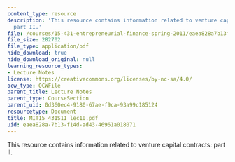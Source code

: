 ```yaml
---
content_type: resource
description: 'This resource contains information related to venture capital contracts:
  part II.'
file: /courses/15-431-entrepreneurial-finance-spring-2011/eaea828a7b13f14dad4346961a018071_MIT15_431S11_lec10.pdf
file_size: 282702
file_type: application/pdf
hide_download: true
hide_download_original: null
learning_resource_types:
- Lecture Notes
license: https://creativecommons.org/licenses/by-nc-sa/4.0/
ocw_type: OCWFile
parent_title: Lecture Notes
parent_type: CourseSection
parent_uid: 0d360ec4-9180-67ae-f9ca-93a99c185124
resourcetype: Document
title: MIT15_431S11_lec10.pdf
uid: eaea828a-7b13-f14d-ad43-46961a018071
---
```

This resource contains information related to venture capital contracts: part II.